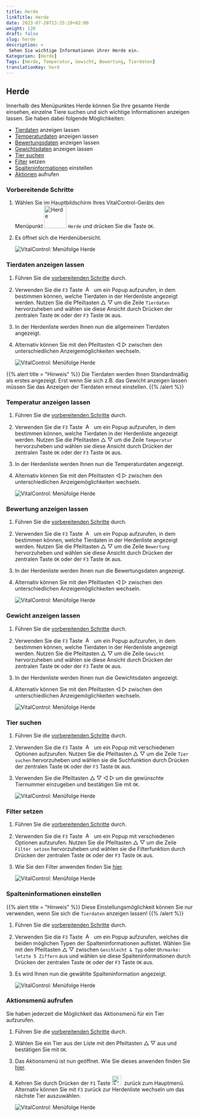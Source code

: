 ```yaml
---
title: Herde
linkTitle: Herde
date: 2023-07-28T13:25:28+02:00
weight: 120
draft: false
slug: herde
description: >
 Sehen Sie wichtige Informationen ihrer Herde ein.
Kategorien: [Herde]
Tags: [Herde, Temperatur, Gewicht, Bewertung, Tierdaten]
translationKey: herd
---
```

## Herde

Innerhalb des Menüpunktes Herde können Sie Ihre gesamte Herde einsehen, einzelne Tiere suchen und sich wichtige Informationen anzeigen lassen. Sie haben dabei folgende Möglichkeiten:

- [Tierdaten](#tierdaten-anzeigen-lassen) anzeigen lassen
- [Temperaturdaten](#temperatur-anzeigen-lassen) anzeigen lassen
- [Bewertungsdaten](#bewertung-anzeigen-lassen) anzeigen lassen
- [Gewichtsdaten](#gewicht-anzeigen-lassen) anzeigen lassen
- [Tier suchen](#tier-suchen)
- [Filter](../filter/#tierfilter-anwenden) setzen
- [Spalteninformationen](#spalteninformationen-einstellen) einstellen
- [Aktionen](#aktionsmen%C3%BC-aufrufen) aufrufen

### Vorbereitende Schritte

1. Wählen Sie im Hauptbildschirm Ihres VitalControl-Geräts den Menüpunkt <img src="/icons/main/herd.svg" width="60" align="bottom" alt="Herde" /> `Herde` und drücken Sie die Taste `OK`.

2. Es öffnet sich die Herdenübersicht.

    ![VitalControl: Menüfolge Herde](bilder/herde.png "Herde")

### Tierdaten anzeigen lassen

1. Führen Sie die [vorbereitenden Schritte](#vorbereitende-schritte) durch.

2. Verwenden Sie die `F3` Taste &nbsp;<img src="/icons/footer/open-popup.svg" width="15" align="bottom" alt="Aufruf Popup" />&nbsp; um ein Popup aufzurufen, in dem bestimmen können, welche Tierdaten in der Herdenliste angezeigt werden. Nutzen Sie die Pfeiltasten △ ▽ um die Zeile `Tierdaten` hervorzuheben und wählen sie diese Ansicht durch Drücken der zentralen Taste `OK` oder der `F3` Taste `OK` aus.

3. In der Herdenliste werden Ihnen nun die allgemeinen Tierdaten angezeigt.

4. Alternativ können Sie mit den Pfeiltasten ◁ ▷ zwischen den unterschiedlichen Anzeigemöglichkeiten wechseln.

    ![VitalControl: Menüfolge Herde](bilder/tierdaten.png "Tierdaten anzeigen lassen")

{{% alert title = "Hinweis" %}}
Die Tierdaten werden Ihnen Standardmäßig als erstes angezeigt. Erst wenn Sie sich z.B. das Gewicht anzeigen lassen müssen Sie das Anzeigen der Tierdaten erneut einstellen.
{{% /alert %}}

### Temperatur anzeigen lassen

1. Führen Sie die [vorbereitenden Schritte](#vorbereitende-schritte) durch.

2. Verwenden Sie die `F3` Taste &nbsp;<img src="/icons/footer/open-popup.svg" width="15" align="bottom" alt="Aufruf Popup" />&nbsp; um ein Popup aufzurufen, in dem bestimmen können, welche Tierdaten in der Herdenliste angezeigt werden. Nutzen Sie die Pfeiltasten △ ▽ um die Zeile `Temperatur` hervorzuheben und wählen sie diese Ansicht durch Drücken der zentralen Taste `OK` oder der `F3` Taste `OK` aus.

3. In der Herdenliste werden Ihnen nun die Temperaturdaten angezeigt.

4. Alternativ können Sie mit den Pfeiltasten ◁ ▷ zwischen den unterschiedlichen Anzeigemöglichkeiten wechseln.

    ![VitalControl: Menüfolge Herde](bilder/temperatur.png "Temperatur anzeigen lassen")

### Bewertung anzeigen lassen

1. Führen Sie die [vorbereitenden Schritte](#vorbereitende-schritte) durch.

2. Verwenden Sie die `F3` Taste &nbsp;<img src="/icons/footer/open-popup.svg" width="15" align="bottom" alt="Aufruf Popup" />&nbsp; um ein Popup aufzurufen, in dem bestimmen können, welche Tierdaten in der Herdenliste angezeigt werden. Nutzen Sie die Pfeiltasten △ ▽ um die Zeile `Bewertung` hervorzuheben und wählen sie diese Ansicht durch Drücken der zentralen Taste `OK` oder der `F3` Taste `OK` aus.

3. In der Herdenliste werden Ihnen nun die Bewertungsdaten angezeigt.

4. Alternativ können Sie mit den Pfeiltasten ◁ ▷ zwischen den unterschiedlichen Anzeigemöglichkeiten wechseln.

    ![VitalControl: Menüfolge Herde](bilder/bewertung.png "Bewertung anzeigen lassen")

### Gewicht anzeigen lassen

1. Führen Sie die [vorbereitenden Schritte](#vorbereitende-schritte) durch.

2. Verwenden Sie die `F3` Taste &nbsp;<img src="/icons/footer/open-popup.svg" width="15" align="bottom" alt="Aufruf Popup" />&nbsp; um ein Popup aufzurufen, in dem bestimmen können, welche Tierdaten in der Herdenliste angezeigt werden. Nutzen Sie die Pfeiltasten △ ▽ um die Zeile `Gewicht` hervorzuheben und wählen sie diese Ansicht durch Drücken der zentralen Taste `OK` oder der `F3` Taste `OK` aus.

3. In der Herdenliste werden Ihnen nun die Gewichtsdaten angezeigt.

4. Alternativ können Sie mit den Pfeiltasten ◁ ▷ zwischen den unterschiedlichen Anzeigemöglichkeiten wechseln.

    ![VitalControl: Menüfolge Herde](bilder/gewicht.png "Gewicht anzeigen lassen")

### Tier suchen

1. Führen Sie die [vorbereitenden Schritte](#vorbereitende-schritte) durch.

2. Verwenden Sie die `F3` Taste &nbsp;<img src="/icons/footer/open-popup.svg" width="15" align="bottom" alt="Aufruf Popup" />&nbsp; um ein Popup mit verschiedenen Optionen aufzurufen. Nutzen Sie die Pfeiltasten △ ▽ um die Zeile `Tier suchen` hervorzuheben und wählen sie die Suchfunktion durch Drücken der zentralen Taste `OK` oder der `F3` Taste `OK` aus.

3. Verwenden Sie die Pfeiltasten △ ▽ ◁ ▷ um die gewünschte Tiernummer einzugeben und bestätigen Sie mit `OK`.

    ![VitalControl: Menüfolge Herde](bilder/tiersuchen.png "Tier suchen")

### Filter setzen

1. Führen Sie die [vorbereitenden Schritte](#vorbereitende-schritte) durch.

2. Verwenden Sie die `F3` Taste &nbsp;<img src="/icons/footer/open-popup.svg" width="15" align="bottom" alt="Aufruf Popup" />&nbsp; um ein Popup mit verschiedenen Optionen aufzurufen. Nutzen Sie die Pfeiltasten △ ▽ um die Zeile `Filter setzen` hervorzuheben und wählen sie die Filterfunktion durch Drücken der zentralen Taste `OK` oder der `F3` Taste `OK` aus.

3. Wie Sie den Filter anwenden finden Sie [hier](../filter).

    ![VitalControl: Menüfolge Herde](bilder/filter.png "Set filter")

### Spalteninformationen einstellen

{{% alert title = "Hinweis" %}}
Diese Einstellungsmöglichkeit können Sie nur verwenden, wenn Sie sich die `Tierdaten` anzeigen lassen!
{{% /alert %}}

1. Führen Sie die [vorbereitenden Schritte](#vorbereitende-schritte) durch.

2. Verwenden Sie die `F3` Taste &nbsp;<img src="/icons/footer/open-popup.svg" width="15" align="bottom" alt="Aufruf Popup" />&nbsp; um ein Popup aufzurufen, welches die beiden möglichen Typen der Spalteninformationen auflistet. Wählen Sie mit den Pfeiltasten △ ▽ zwischen `Geschlecht & Typ` oder `Ohrmarke: letzte 5 Ziffern` aus und wählen sie diese Spalteninformationen durch Drücken der zentralen Taste `OK` oder der `F3` Taste `OK` aus.

3. Es wird Ihnen nun die gewählte Spalteninformation angezeigt.

    ![VitalControl: Menüfolge Herde](bilder/infospalten.png "Spalteninformationen einsehen")

### Aktionsmenü aufrufen

Sie haben jederzeit die Möglichkeit das Aktionsmenü für ein Tier aufzurufen.

1. Führen Sie die [vorbereitenden Schritte](#vorbereitende-schritte) durch.

2. Wählen Sie ein Tier aus der Liste mit den Pfeiltasten △ ▽ aus und bestätigen Sie mit `OK`.

3. Das Aktionsmenü ist nun geöffnet. Wie Sie dieses anwenden finden Sie [hier](../aktionen).

4. Kehren Sie durch Drücken der `F1` Taste <img src="/icons/footer/exit.svg" width="25" align="bottom" alt="Zurück" />&nbsp; zurück zum Hauptmenü. Alternativ können Sie mit `F3` zurück zur Herdenliste wechseln um das nächste Tier auszuwählen.

    ![VitalControl: Menüfolge Herde](bilder/aktionenaufrufen.png "Aktionen aufrufen")
